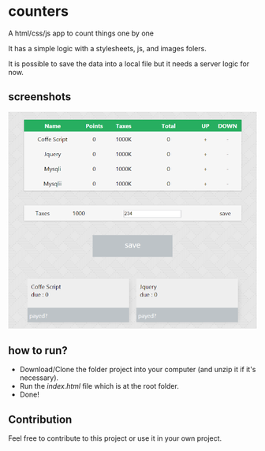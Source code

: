 # counters
A html/css/js app to count things one by one

It has a simple logic with a stylesheets, js, and images folers.

It is possible to save the data into a local file but it needs a server logic for now.

## screenshots

![screenshot](images/counters-screenshot.jpg)

## how to run?

* Download/Clone the folder project into your computer (and unzip it if it's necessary).
* Run the *index.html* file which is at the root folder.
* Done!

## Contribution

Feel free to contribute to this project or use it in your own project.
